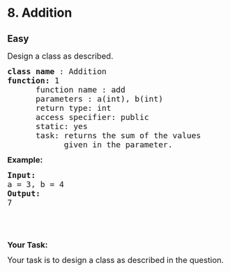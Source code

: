 # 8. Addition
## Easy 
<div class="problem-statement">
                <p></p><p><span style="font-size:18px">Design a class as described.</span></p>

<pre><span style="font-size:18px"><strong>class name </strong>: Addition
<strong>function: </strong>1
&nbsp;     function name : add
&nbsp;     parameters : a(int), b(int)
&nbsp;     return type: int
&nbsp;     access specifier: public
&nbsp;     static: yes
&nbsp;     task: returns the sum of the values 
&nbsp;           given in the parameter.</span>
</pre>

<p><strong><span style="font-size:18px">Example:&nbsp;</span></strong></p>

<pre><strong><span style="font-size:18px">Input:
</span></strong><span style="font-size:18px">a = 3, b = 4
<strong>Output:
</strong>7
</span></pre>

<p>&nbsp;</p>

<p>&nbsp;</p>

<p><strong><span style="font-size:18px">Your Task:</span></strong></p>

<p><span style="font-size:18px">Your task is to design&nbsp;a class as described in the question.</span></p>
 <p></p>
            </div>
